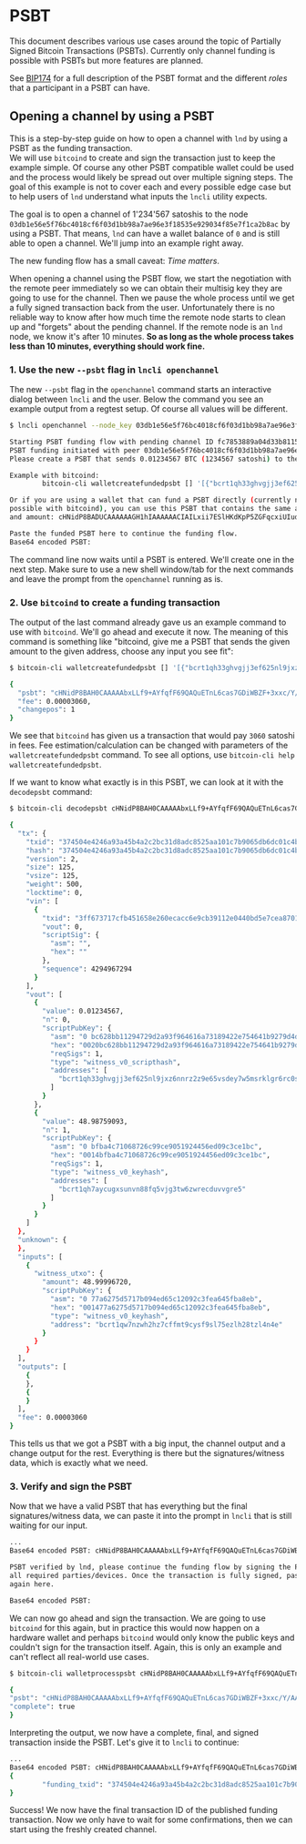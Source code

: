 # PSBT

This document describes various use cases around the topic of Partially Signed
Bitcoin Transactions (PSBTs). Currently only channel funding is possible with
PSBTs but more features are planned.

See [BIP174](https://github.com/bitcoin/bips/blob/master/bip-0174.mediawiki) for
a full description of the PSBT format and the different _roles_ that a
participant in a PSBT can have.

## Opening a channel by using a PSBT

This is a step-by-step guide on how to open a channel with `lnd` by using a PSBT
as the funding transaction.  
We will use `bitcoind` to create and sign the transaction just to keep the
example simple. Of course any other PSBT compatible wallet could be used and the
process would likely be spread out over multiple signing steps. The goal of this
example is not to cover each and every possible edge case but to help users of
`lnd` understand what inputs the `lncli` utility expects.

The goal is to open a channel of 1'234'567 satoshis to the node
`03db1e56e5f76bc4018cf6f03d1bb98a7ae96e3f18535e929034f85e7f1ca2b8ac` by using
a PSBT. That means, `lnd` can have a wallet balance of `0` and is still able to
open a channel. We'll jump into an example right away.

The new funding flow has a small caveat: _Time matters_.
  
When opening a channel using the PSBT flow, we start the negotiation
with the remote peer immediately so we can obtain their multisig key they are
going to use for the channel. Then we pause the whole process until we get a
fully signed transaction back from the user. Unfortunately there is no reliable
way to know after how much time the remote node starts to clean up and "forgets"
about the pending channel. If the remote node is an `lnd` node, we know it's
after 10 minutes. **So as long as the whole process takes less than 10 minutes,
everything should work fine.**

### 1. Use the new `--psbt` flag in `lncli openchannel`

The new `--psbt` flag in the `openchannel` command starts an interactive dialog
between `lncli` and the user. Below the command you see an example output from
a regtest setup. Of course all values will be different.

```bash
$ lncli openchannel --node_key 03db1e56e5f76bc4018cf6f03d1bb98a7ae96e3f18535e929034f85e7f1ca2b8ac --local_amt 1234567 --psbt

Starting PSBT funding flow with pending channel ID fc7853889a04d33b8115bd79ebc99c5eea80d894a0bead40fae5a06bcbdccd3d.
PSBT funding initiated with peer 03db1e56e5f76bc4018cf6f03d1bb98a7ae96e3f18535e929034f85e7f1ca2b8ac.
Please create a PSBT that sends 0.01234567 BTC (1234567 satoshi) to the funding address bcrt1qh33ghvgjj3ef625nl9jxz6nnrz2z9e65vsdey7w5msrklgr6rc0sv0s08q.

Example with bitcoind:
        bitcoin-cli walletcreatefundedpsbt [] '[{"bcrt1qh33ghvgjj3ef625nl9jxz6nnrz2z9e65vsdey7w5msrklgr6rc0sv0s08q":0.01234567}]'

Or if you are using a wallet that can fund a PSBT directly (currently not
possible with bitcoind), you can use this PSBT that contains the same address
and amount: cHNidP8BADUCAAAAAAGH1hIAAAAAACIAILxii7ESlHKdKpP5ZGFqcxiUIudUZBuSedTcB2+geh4fAAAAAAAA

Paste the funded PSBT here to continue the funding flow.
Base64 encoded PSBT:
```

The command line now waits until a PSBT is entered. We'll create one in the next
step. Make sure to use a new shell window/tab for the next commands and leave
the prompt from the `openchannel` running as is.

### 2. Use `bitcoind` to create a funding transaction

The output of the last command already gave us an example command to use with
`bitcoind`. We'll go ahead and execute it now. The meaning of this command is
something like "bitcoind, give me a PSBT that sends the given amount to the
given address, choose any input you see fit":

```bash
$ bitcoin-cli walletcreatefundedpsbt [] '[{"bcrt1qh33ghvgjj3ef625nl9jxz6nnrz2z9e65vsdey7w5msrklgr6rc0sv0s08q":0.01234567}]'

{
  "psbt": "cHNidP8BAH0CAAAAAbxLLf9+AYfqfF69QAQuETnL6cas7GDiWBZF+3xxc/Y/AAAAAAD+////AofWEgAAAAAAIgAgvGKLsRKUcp0qk/lkYWpzGJQi51RkG5J51NwHb6B6Hh+1If0jAQAAABYAFL+6THEGhybJnOkFGSRFbtCcPOG8AAAAAAABAR8wBBAkAQAAABYAFHemJ11XF7CU7WXBIJLD/qZF+6jrAAAA",
  "fee": 0.00003060,
  "changepos": 1
}
```

We see that `bitcoind` has given us a transaction that would pay `3060` satoshi
in fees. Fee estimation/calculation can be changed with parameters of the 
`walletcreatefundedpsbt` command. To see all options, use
`bitcoin-cli help walletcreatefundedpsbt`.

If we want to know what exactly is in this PSBT, we can look at it with the
`decodepsbt` command:

```bash
$ bitcoin-cli decodepsbt cHNidP8BAH0CAAAAAbxLLf9+AYfqfF69QAQuETnL6cas7GDiWBZF+3xxc/Y/AAAAAAD+////AofWEgAAAAAAIgAgvGKLsRKUcp0qk/lkYWpzGJQi51RkG5J51NwHb6B6Hh+1If0jAQAAABYAFL+6THEGhybJnOkFGSRFbtCcPOG8AAAAAAABAR8wBBAkAQAAABYAFHemJ11XF7CU7WXBIJLD/qZF+6jrAAAA

{
  "tx": {
    "txid": "374504e4246a93a45b4a2c2bc31d8adc8525aa101c7b9065db6dc01c4bdfce0a",
    "hash": "374504e4246a93a45b4a2c2bc31d8adc8525aa101c7b9065db6dc01c4bdfce0a",
    "version": 2,
    "size": 125,
    "vsize": 125,
    "weight": 500,
    "locktime": 0,
    "vin": [
      {
        "txid": "3ff673717cfb451658e260ecacc6e9cb39112e0440bd5e7cea87017eff2d4bbc",
        "vout": 0,
        "scriptSig": {
          "asm": "",
          "hex": ""
        },
        "sequence": 4294967294
      }
    ],
    "vout": [
      {
        "value": 0.01234567,
        "n": 0,
        "scriptPubKey": {
          "asm": "0 bc628bb11294729d2a93f964616a73189422e754641b9279d4dc076fa07a1e1f",
          "hex": "0020bc628bb11294729d2a93f964616a73189422e754641b9279d4dc076fa07a1e1f",
          "reqSigs": 1,
          "type": "witness_v0_scripthash",
          "addresses": [
            "bcrt1qh33ghvgjj3ef625nl9jxz6nnrz2z9e65vsdey7w5msrklgr6rc0sv0s08q"
          ]
        }
      },
      {
        "value": 48.98759093,
        "n": 1,
        "scriptPubKey": {
          "asm": "0 bfba4c71068726c99ce9051924456ed09c3ce1bc",
          "hex": "0014bfba4c71068726c99ce9051924456ed09c3ce1bc",
          "reqSigs": 1,
          "type": "witness_v0_keyhash",
          "addresses": [
            "bcrt1qh7aycugxsunvn88fq5vjg3tw6zwrecduvvgre5"
          ]
        }
      }
    ]
  },
  "unknown": {
  },
  "inputs": [
    {
      "witness_utxo": {
        "amount": 48.99996720,
        "scriptPubKey": {
          "asm": "0 77a6275d5717b094ed65c12092c3fea645fba8eb",
          "hex": "001477a6275d5717b094ed65c12092c3fea645fba8eb",
          "type": "witness_v0_keyhash",
          "address": "bcrt1qw7nzwh2hz7cffmt9cysf9sl75ezlh28tzl4n4e"
        }
      }
    }
  ],
  "outputs": [
    {
    },
    {
    }
  ],
  "fee": 0.00003060
}
```

This tells us that we got a PSBT with a big input, the channel output and a
change output for the rest. Everything is there but the signatures/witness data,
which is exactly what we need.

### 3. Verify and sign the PSBT

Now that we have a valid PSBT that has everything but the final
signatures/witness data, we can paste it into the prompt in `lncli` that is
still waiting for our input.

```bash
...
Base64 encoded PSBT: cHNidP8BAH0CAAAAAbxLLf9+AYfqfF69QAQuETnL6cas7GDiWBZF+3xxc/Y/AAAAAAD+////AofWEgAAAAAAIgAgvGKLsRKUcp0qk/lkYWpzGJQi51RkG5J51NwHb6B6Hh+1If0jAQAAABYAFL+6THEGhybJnOkFGSRFbtCcPOG8AAAAAAABAR8wBBAkAQAAABYAFHemJ11XF7CU7WXBIJLD/qZF+6jrAAAA

PSBT verified by lnd, please continue the funding flow by signing the PSBT by
all required parties/devices. Once the transaction is fully signed, paste it
again here.

Base64 encoded PSBT:
```

We can now go ahead and sign the transaction. We are going to use `bitcoind` for
this again, but in practice this would now happen on a hardware wallet and
perhaps `bitcoind` would only know the public keys and couldn't sign for the
transaction itself. Again, this is only an example and can't reflect all
real-world use cases.

```bash
$ bitcoin-cli walletprocesspsbt cHNidP8BAH0CAAAAAbxLLf9+AYfqfF69QAQuETnL6cas7GDiWBZF+3xxc/Y/AAAAAAD+////AofWEgAAAAAAIgAgvGKLsRKUcp0qk/lkYWpzGJQi51RkG5J51NwHb6B6Hh+1If0jAQAAABYAFL+6THEGhybJnOkFGSRFbtCcPOG8AAAAAAABAR8wBBAkAQAAABYAFHemJ11XF7CU7WXBIJLD/qZF+6jrAAAA

{
"psbt": "cHNidP8BAH0CAAAAAbxLLf9+AYfqfF69QAQuETnL6cas7GDiWBZF+3xxc/Y/AAAAAAD+////AofWEgAAAAAAIgAgvGKLsRKUcp0qk/lkYWpzGJQi51RkG5J51NwHb6B6Hh+1If0jAQAAABYAFL+6THEGhybJnOkFGSRFbtCcPOG8AAAAAAABAR8wBBAkAQAAABYAFHemJ11XF7CU7WXBIJLD/qZF+6jrAQhrAkcwRAIgHKQbenZYvgADRd9TKGVO36NnaIgW3S12OUg8XGtSrE8CICmeaYoJ/U7Ecm+/GneY8i2hu2QCaQnuomJgzn+JAnrDASEDUBmCLcsybA5qXSRBBdZ0Uk/FQiay9NgOpv4D26yeJpAAAAA=",
"complete": true
}
```

Interpreting the output, we now have a complete, final, and signed transaction
inside the PSBT. Let's give it to `lncli` to continue:

```bash
...
Base64 encoded PSBT: cHNidP8BAH0CAAAAAbxLLf9+AYfqfF69QAQuETnL6cas7GDiWBZF+3xxc/Y/AAAAAAD+////AofWEgAAAAAAIgAgvGKLsRKUcp0qk/lkYWpzGJQi51RkG5J51NwHb6B6Hh+1If0jAQAAABYAFL+6THEGhybJnOkFGSRFbtCcPOG8AAAAAAABAR8wBBAkAQAAABYAFHemJ11XF7CU7WXBIJLD/qZF+6jrAQhrAkcwRAIgHKQbenZYvgADRd9TKGVO36NnaIgW3S12OUg8XGtSrE8CICmeaYoJ/U7Ecm+/GneY8i2hu2QCaQnuomJgzn+JAnrDASEDUBmCLcsybA5qXSRBBdZ0Uk/FQiay9NgOpv4D26yeJpAAAAA=
{
        "funding_txid": "374504e4246a93a45b4a2c2bc31d8adc8525aa101c7b9065db6dc01c4bdfce0a"
}
```

Success! We now have the final transaction ID of the published funding
transaction. Now we only have to wait for some confirmations, then we can start
using the freshly created channel.
